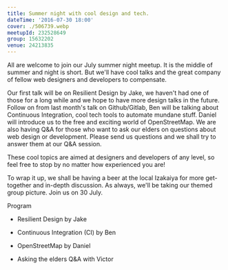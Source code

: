 ```yaml
---
title: Summer night with cool design and tech.
dateTime: '2016-07-30 18:00'
cover: ./506739.webp
meetupId: 232528649
group: 15632202
venue: 24213835
---
```


All are welcome to join our July summer night meetup. It is the middle of summer and night is short. But we'll have cool talks and the great company of fellow web designers and developers to compensate.

Our first talk will be on Resilient Design by Jake, we haven't had one of those for a long while and we hope to have more design talks in the future. Follow on from last month's talk on Github/Gitlab, Ben will be talking about Continuous Integration, cool tech tools to automate mundane stuff. Daniel will introduce us to the free and exciting world of OpenStreetMap. We are also having Q&A for those who want to ask our elders on questions about web design or development. Please send us questions and we shall try to answer them at our Q&A session.

These cool topics are aimed at designers and developers of any level, so feel free to stop by no matter how experienced you are!

To wrap it up, we shall be having a beer at the local Izakaiya for more get-together and in-depth discussion. As always, we'll be taking our themed group picture. Join us on 30 July.

Program

* Resilient Design by Jake

* Continuous Integration (CI) by Ben

* OpenStreetMap by Daniel

* Asking the elders Q&A with Victor
